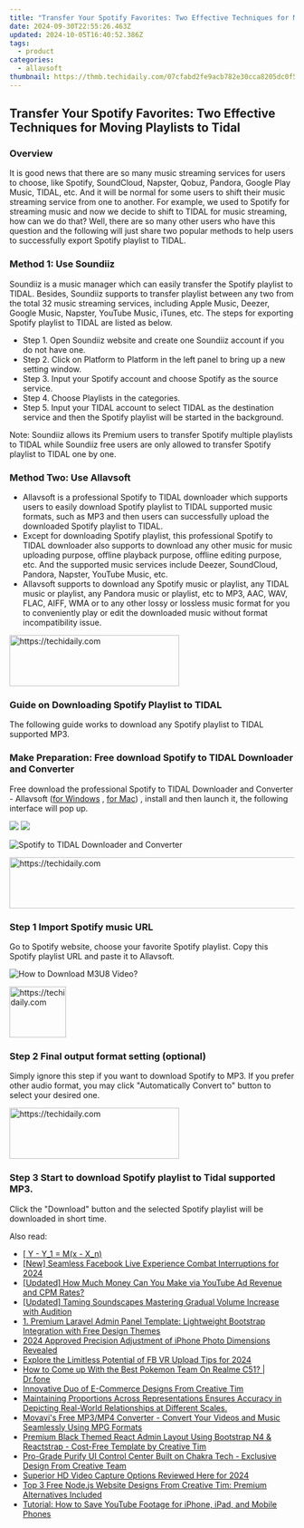 ```yaml
---
title: "Transfer Your Spotify Favorites: Two Effective Techniques for Moving Playlists to Tidal"
date: 2024-09-30T22:55:26.463Z
updated: 2024-10-05T16:40:52.386Z
tags:
  - product
categories:
  - allavsoft
thumbnail: https://thmb.techidaily.com/07cfabd2fe9acb782e30cca8205dc0f557a2c3371dbf02532bc0633c00063d56.jpg
---
```


## Transfer Your Spotify Favorites: Two Effective Techniques for Moving Playlists to Tidal

### Overview

It is good news that there are so many music streaming services for users to choose, like Spotify, SoundCloud, Napster, Qobuz, Pandora, Google Play Music, TIDAL, etc. And it will be normal for some users to shift their music streaming service from one to another. For example, we used to Spotify for streaming music and now we decide to shift to TIDAL for music streaming, how can we do that? Well, there are so many other users who have this question and the following will just share two popular methods to help users to successfully export Spotify playlist to TIDAL.

### Method 1: Use Soundiiz

Soundiiz is a music manager which can easily transfer the Spotify playlist to TIDAL. Besides, Soundiiz supports to transfer playlist between any two from the total 32 music streaming services, including Apple Music, Deezer, Google Music, Napster, YouTube Music, iTunes, etc. The steps for exporting Spotify playlist to TIDAL are listed as below.

* Step 1\. Open Soundiiz website and create one Soundiiz account if you do not have one.
* Step 2\. Click on Platform to Platform in the left panel to bring up a new setting window.
* Step 3\. Input your Spotify account and choose Spotify as the source service.
* Step 4\. Choose Playlists in the categories.
* Step 5\. Input your TIDAL account to select TIDAL as the destination service and then the Spotify playlist will be started in the background.

Note: Soundiiz allows its Premium users to transfer Spotify multiple playlists to TIDAL while Soundiiz free users are only allowed to transfer Spotify playlist to TIDAL one by one.

### Method Two: Use Allavsoft

* Allavsoft is a professional Spotify to TIDAL downloader which supports users to easily download Spotify playlist to TIDAL supported music formats, such as MP3 and then users can successfully upload the downloaded Spotify playlist to TIDAL.
* Except for downloading Spotify playlist, this professional Spotify to TIDAL downloader also supports to download any other music for music uploading purpose, offline playback purpose, offline editing purpose, etc. And the supported music services include Deezer, SoundCloud, Pandora, Napster, YouTube Music, etc.
* Allavsoft supports to download any Spotify music or playlist, any TIDAL music or playlist, any Pandora music or playlist, etc to MP3, AAC, WAV, FLAC, AIFF, WMA or to any other lossy or lossless music format for you to conveniently play or edit the downloaded music without format incompatibility issue.

<!-- affiliate ads begin -->
<a href="https://aligracehair.sjv.io/c/5597632/2036467/19272" target="_top" id="2036467">
  <img src="//a.impactradius-go.com/display-ad/19272-2036467" border="0" alt="https://techidaily.com" width="300" height="90"/>
</a>
<img height="0" width="0" src="https://aligracehair.sjv.io/i/5597632/2036467/19272" style="position:absolute;visibility:hidden;" border="0" />
<!-- affiliate ads end -->

### Guide on Downloading Spotify Playlist to TIDAL

The following guide works to download any Spotify playlist to TIDAL supported MP3.

### Make Preparation: Free download Spotify to TIDAL Downloader and Converter

Free download the professional Spotify to TIDAL Downloader and Converter - Allavsoft ([for Windows](https://tools.techidaily.com/allavsoft/products/) , [for Mac](https://tools.techidaily.com/allavsoft/products/)) , install and then launch it, the following interface will pop up.

[![](https://www.allavsoft.com/how-to/../images/how-to/free-download-win.jpg)](https://tools.techidaily.com/allavsoft/products/) [![](https://www.allavsoft.com/how-to/../images/how-to/free-download-mac.jpg)](https://tools.techidaily.com/allavsoft/products/)

![Spotify to TIDAL Downloader and Converter](https://www.allavsoft.com/how-to/../images/allavsoft/screen-shot-600.jpg)

<!-- affiliate ads begin -->
<a href="https://appsumo.8odi.net/c/5597632/2118323/7443" target="_top" id="2118323">
  <img src="//a.impactradius-go.com/display-ad/7443-2118323" border="0" alt="https://techidaily.com" width="728" height="90"/>
</a>
<img height="0" width="0" src="https://appsumo.8odi.net/i/5597632/2118323/7443" style="position:absolute;visibility:hidden;" border="0" />
<!-- affiliate ads end -->

### Step 1 Import Spotify music URL

Go to Spotify website, choose your favorite Spotify playlist. Copy this Spotify playlist URL and paste it to Allavsoft.

![How to Download M3U8 Video?](https://www.allavsoft.com/how-to/../images/how-to/download-rtmp-video/download-rtmp-video.jpg)

<!-- affiliate ads begin -->
<a href="https://bluettius.sjv.io/c/5597632/2148619/17108" target="_top" id="2148619">
  <img src="//a.impactradius-go.com/display-ad/17108-2148619" border="0" alt="https://techidaily.com" width="100" height="90"/>
</a>
<img height="0" width="0" src="https://bluettius.sjv.io/i/5597632/2148619/17108" style="position:absolute;visibility:hidden;" border="0" />
<!-- affiliate ads end -->

### Step 2 Final output format setting (optional)

Simply ignore this step if you want to download Spotify to MP3\. If you prefer other audio format, you may click "Automatically Convert to" button to select your desired one.

<!-- affiliate ads begin -->
<a href="https://aligracehair.sjv.io/c/5597632/2087248/19272" target="_top" id="2087248">
  <img src="//a.impactradius-go.com/display-ad/19272-2087248" border="0" alt="https://techidaily.com" width="300" height="90"/>
</a>
<img height="0" width="0" src="https://aligracehair.sjv.io/i/5597632/2087248/19272" style="position:absolute;visibility:hidden;" border="0" />
<!-- affiliate ads end -->

### Step 3 Start to download Spotify playlist to Tidal supported MP3.

Click the "Download" button and the selected Spotify playlist will be downloaded in short time.

<ins class="adsbygoogle"
     style="display:block"
     data-ad-format="autorelaxed"
     data-ad-client="ca-pub-7571918770474297"
     data-ad-slot="1223367746"></ins>

<ins class="adsbygoogle"
     style="display:block"
     data-ad-client="ca-pub-7571918770474297"
     data-ad-slot="8358498916"
     data-ad-format="auto"
     data-full-width-responsive="true"></ins>

<span class="atpl-alsoreadstyle">Also read:</span>
<div><ul>
<li><a href="https://win-alternatives.techidaily.com/1726792603321-y-y1-mx-xn/"><u> [ Y - Y_1 = M(x - X_n) </u></a></li>
<li><a href="https://facebook-video-content.techidaily.com/new-seamless-facebook-live-experience-combat-interruptions-for-2024/"><u>[New] Seamless Facebook Live Experience Combat Interruptions for 2024</u></a></li>
<li><a href="https://youtube-sure.techidaily.com/ed-how-much-money-can-you-make-via-youtube-ad-revenue-and-cpm-rates/"><u>[Updated] How Much Money Can You Make via YouTube Ad Revenue and CPM Rates?</u></a></li>
<li><a href="https://some-skills.techidaily.com/updated-taming-soundscapes-mastering-gradual-volume-increase-with-audition/"><u>[Updated] Taming Soundscapes Mastering Gradual Volume Increase with Audition</u></a></li>
<li><a href="https://win-alternatives.techidaily.com/1-premium-laravel-admin-panel-template-lightweight-bootstrap-integration-with-free-design-themes/"><u>1. Premium Laravel Admin Panel Template: Lightweight Bootstrap Integration with Free Design Themes</u></a></li>
<li><a href="https://extra-guidance.techidaily.com/2024-approved-precision-adjustment-of-iphone-photo-dimensions-revealed/"><u>2024 Approved Precision Adjustment of iPhone Photo Dimensions Revealed</u></a></li>
<li><a href="https://facebook-video-content.techidaily.com/explore-the-limitless-potential-of-fb-vr-upload-tips-for-2024/"><u>Explore the Limitless Potential of FB VR Upload Tips for 2024</u></a></li>
<li><a href="https://pokemon-go-android.techidaily.com/how-to-come-up-with-the-best-pokemon-team-on-realme-c51-drfone-by-drfone-virtual-android/"><u>How to Come up With the Best Pokemon Team On Realme C51? | Dr.fone</u></a></li>
<li><a href="https://win-alternatives.techidaily.com/innovative-duo-of-e-commerce-designs-from-creative-tim/"><u>Innovative Duo of E-Commerce Designs From Creative Tim</u></a></li>
<li><a href="https://win-alternatives.techidaily.com/maintaining-proportions-across-representations-ensures-accuracy-in-depicting-real-world-relationships-at-different-scales/"><u>Maintaining Proportions Across Representations Ensures Accuracy in Depicting Real-World Relationships at Different Scales.</u></a></li>
<li><a href="https://win-howtos.techidaily.com/movavis-free-mp3mp4-converter-convert-your-videos-and-music-seamlessly-using-mpg-formats/"><u>Movavi's Free MP3/MP4 Converter - Convert Your Videos and Music Seamlessly Using MPG Formats</u></a></li>
<li><a href="https://win-alternatives.techidaily.com/premium-black-themed-react-admin-layout-using-bootstrap-n4-and-reactstrap-cost-free-template-by-creative-tim/"><u>Premium Black Themed React Admin Layout Using Bootstrap N4 & Reactstrap - Cost-Free Template by Creative Tim</u></a></li>
<li><a href="https://win-alternatives.techidaily.com/pro-grade-purify-ui-control-center-built-on-chakra-tech-exclusive-design-from-creative-team/"><u>Pro-Grade Purify UI Control Center Built on Chakra Tech - Exclusive Design From Creative Team</u></a></li>
<li><a href="https://screen-activity-recording.techidaily.com/superior-hd-video-capture-options-reviewed-here-for-2024/"><u>Superior HD Video Capture Options Reviewed Here for 2024</u></a></li>
<li><a href="https://win-alternatives.techidaily.com/top-3-free-nodejs-website-designs-from-creative-tim-premium-alternatives-included/"><u>Top 3 Free Node.js Website Designs From Creative Tim: Premium Alternatives Included</u></a></li>
<li><a href="https://techno-recovery.techidaily.com/tutorial-how-to-save-youtube-footage-for-iphone-ipad-and-mobile-phones/"><u>Tutorial: How to Save YouTube Footage for iPhone, iPad, and Mobile Phones</u></a></li>
</ul></div>

